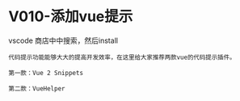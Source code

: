 # V010-添加vue提示
vscode 商店中中搜索，然后install
```
代码提示功能能够大大的提高开发效率，在这里给大家推荐两款vue的代码提示插件。

第一款：Vue 2 Snippets

第二款：VueHelper
```
